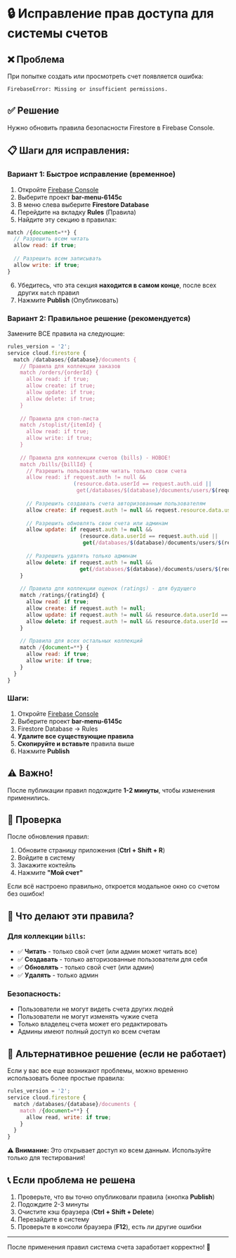 # 🔒 Исправление прав доступа для системы счетов

## ❌ Проблема

При попытке создать или просмотреть счет появляется ошибка:
```
FirebaseError: Missing or insufficient permissions.
```

## ✅ Решение

Нужно обновить правила безопасности Firestore в Firebase Console.

## 📋 Шаги для исправления:

### Вариант 1: Быстрое исправление (временное)

1. Откройте [Firebase Console](https://console.firebase.google.com/)
2. Выберите проект **bar-menu-6145c**
3. В меню слева выберите **Firestore Database**
4. Перейдите на вкладку **Rules** (Правила)
5. Найдите эту секцию в правилах:

```javascript
match /{document=**} {
  // Разрешить всем читать
  allow read: if true;
  
  // Разрешить всем записывать
  allow write: if true;
}
```

6. Убедитесь, что эта секция **находится в самом конце**, после всех других `match` правил
7. Нажмите **Publish** (Опубликовать)

### Вариант 2: Правильное решение (рекомендуется)

Замените ВСЕ правила на следующие:

```javascript
rules_version = '2';
service cloud.firestore {
  match /databases/{database}/documents {
    // Правила для коллекции заказов
    match /orders/{orderId} {
      allow read: if true;
      allow create: if true;
      allow update: if true;
      allow delete: if true;
    }
    
    // Правила для стоп-листа
    match /stoplist/{itemId} {
      allow read: if true;
      allow write: if true;
    }
    
    // Правила для коллекции счетов (bills) - НОВОЕ!
    match /bills/{billId} {
      // Разрешить пользователям читать только свои счета
      allow read: if request.auth != null && 
                     (resource.data.userId == request.auth.uid || 
                      get(/databases/$(database)/documents/users/$(request.auth.uid)).data.role == 'admin');
      
      // Разрешить создавать счета авторизованным пользователям
      allow create: if request.auth != null && request.resource.data.userId == request.auth.uid;
      
      // Разрешить обновлять свои счета или админам
      allow update: if request.auth != null && 
                       (resource.data.userId == request.auth.uid || 
                        get(/databases/$(database)/documents/users/$(request.auth.uid)).data.role == 'admin');
      
      // Разрешить удалять только админам
      allow delete: if request.auth != null && 
                       get(/databases/$(database)/documents/users/$(request.auth.uid)).data.role == 'admin';
    }
    
    // Правила для коллекции оценок (ratings) - для будущего
    match /ratings/{ratingId} {
      allow read: if true;
      allow create: if request.auth != null;
      allow update: if request.auth != null && resource.data.userId == request.auth.uid;
      allow delete: if request.auth != null && resource.data.userId == request.auth.uid;
    }
    
    // Правила для всех остальных коллекций
    match /{document=**} {
      allow read: if true;
      allow write: if true;
    }
  }
}
```

### Шаги:

1. Откройте [Firebase Console](https://console.firebase.google.com/)
2. Выберите проект **bar-menu-6145c**
3. Firestore Database → Rules
4. **Удалите все существующие правила**
5. **Скопируйте и вставьте** правила выше
6. Нажмите **Publish**

## ⚠️ Важно!

После публикации правил подождите **1-2 минуты**, чтобы изменения применились.

## 🧪 Проверка

После обновления правил:

1. Обновите страницу приложения (**Ctrl + Shift + R**)
2. Войдите в систему
3. Закажите коктейль
4. Нажмите **"Мой счет"**

Если всё настроено правильно, откроется модальное окно со счетом без ошибок!

## 📝 Что делают эти правила?

### Для коллекции `bills`:

- ✅ **Читать** - только свой счет (или админ может читать все)
- ✅ **Создавать** - только авторизованные пользователи для себя
- ✅ **Обновлять** - только свой счет (или админ)
- ✅ **Удалять** - только админ

### Безопасность:

- Пользователи не могут видеть счета других людей
- Пользователи не могут изменять чужие счета
- Только владелец счета может его редактировать
- Админы имеют полный доступ ко всем счетам

## 🔧 Альтернативное решение (если не работает)

Если у вас все еще возникают проблемы, можно временно использовать более простые правила:

```javascript
rules_version = '2';
service cloud.firestore {
  match /databases/{database}/documents {
    match /{document=**} {
      allow read, write: if true;
    }
  }
}
```

⚠️ **Внимание:** Это открывает доступ ко всем данным. Используйте только для тестирования!

## 📞 Если проблема не решена

1. Проверьте, что вы точно опубликовали правила (кнопка **Publish**)
2. Подождите 2-3 минуты
3. Очистите кэш браузера (**Ctrl + Shift + Delete**)
4. Перезайдите в систему
5. Проверьте в консоли браузера (**F12**), есть ли другие ошибки

---

После применения правил система счета заработает корректно! 🎉

